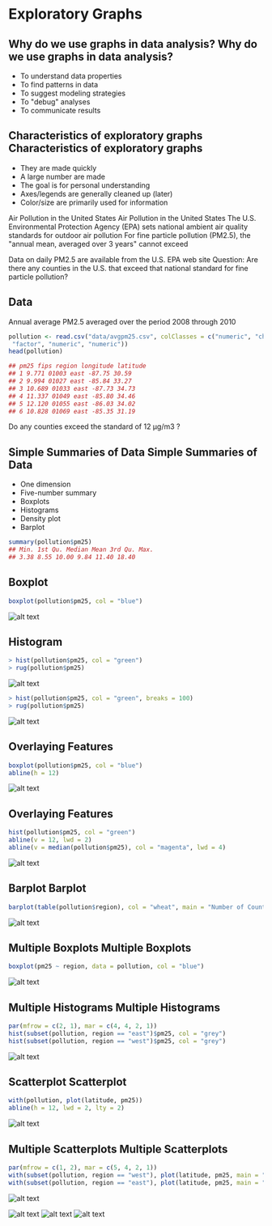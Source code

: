 Exploratory Graphs 
===========


Why do we use graphs in data analysis? Why do we use graphs in data analysis?
----

* To understand data properties
* To find patterns in data
* To suggest modeling strategies
* To "debug" analyses
* To communicate results

Characteristics of exploratory graphs Characteristics of exploratory graphs
---
* They are made quickly
* A large number are made
* The goal is for personal understanding
* Axes/legends are generally cleaned up (later)
* Color/size are primarily used for information

Air Pollution in the United States Air Pollution in the United States
The U.S. Environmental Protection Agency (EPA) sets national ambient air quality standards for
outdoor air pollution
For fine particle pollution (PM2.5), the "annual mean, averaged over 3 years" cannot exceed

Data on daily PM2.5 are available from the U.S. EPA web site
Question: Are there any counties in the U.S. that exceed that national standard for fine particle
pollution?

Data
---


Annual average PM2.5 averaged over the period 2008 through 2010

```r
pollution <- read.csv("data/avgpm25.csv", colClasses = c("numeric", "character",
 "factor", "numeric", "numeric"))
head(pollution)

## pm25 fips region longitude latitude
## 1 9.771 01003 east -87.75 30.59
## 2 9.994 01027 east -85.84 33.27
## 3 10.689 01033 east -87.73 34.73
## 4 11.337 01049 east -85.80 34.46
## 5 12.120 01055 east -86.03 34.02
## 6 10.828 01069 east -85.35 31.19

``` 


Do any counties exceed the standard of 12 μg/m3 ?

Simple Summaries of Data Simple Summaries of Data
----

* One dimension
* Five-number summary
* Boxplots
* Histograms
* Density plot
* Barplot

```r
summary(pollution$pm25)
## Min. 1st Qu. Median Mean 3rd Qu. Max.
## 3.38 8.55 10.00 9.84 11.40 18.40
``` 

Boxplot 
----
```r
boxplot(pollution$pm25, col = "blue")
```

![alt text](Rplot.png)

Histogram
----
```r
> hist(pollution$pm25, col = "green")
> rug(pollution$pm25)

```

![alt text](Rplot01.png)

```r
> hist(pollution$pm25, col = "green", breaks = 100)
> rug(pollution$pm25)
```

![alt text](Rplot02.png)

Overlaying Features
----
```r
boxplot(pollution$pm25, col = "blue")
abline(h = 12)
```
![alt text](Rplot03.png)

Overlaying Features 
----

```r
hist(pollution$pm25, col = "green")
abline(v = 12, lwd = 2)
abline(v = median(pollution$pm25), col = "magenta", lwd = 4)
```

![alt text](Rplot04.png)

Barplot Barplot
----
```r
barplot(table(pollution$region), col = "wheat", main = "Number of Counties in Each Region")
```

![alt text](Rplot05.png)

Multiple Boxplots Multiple Boxplots
----
```r
boxplot(pm25 ~ region, data = pollution, col = "blue")
```
![alt text](Rplot06.png)

Multiple Histograms Multiple Histograms
----
```r
par(mfrow = c(2, 1), mar = c(4, 4, 2, 1))
hist(subset(pollution, region == "east")$pm25, col = "grey")
hist(subset(pollution, region == "west")$pm25, col = "grey")
```
![alt text](Rplot07.png)


Scatterplot Scatterplot
----
```r
with(pollution, plot(latitude, pm25))
abline(h = 12, lwd = 2, lty = 2)
```
![alt text](Rplot08.png)

Multiple Scatterplots Multiple Scatterplots
----
```r
par(mfrow = c(1, 2), mar = c(5, 4, 2, 1))
with(subset(pollution, region == "west"), plot(latitude, pm25, main = "West"))
with(subset(pollution, region == "east"), plot(latitude, pm25, main = "East"))
```

![alt text](Rplot09.png)

![alt text](Rplot10.png)
![alt text](Rplot11.png)
![alt text](Rplot12.png)
